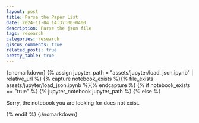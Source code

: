 ```yaml
---
layout: post
title: Parse the Paper List
date: 2024-11-04 14:37:00-0400
description: Parse the json file
tags: research
categories: research
giscus_comments: true
related_posts: true
pretty_table: true
---
```


{::nomarkdown}
{% assign jupyter_path = "assets/jupyter/load_json.ipynb" | relative_url %}
{% capture notebook_exists %}{% file_exists assets/jupyter/load_json.ipynb %}{% endcapture %}
{% if notebook_exists == "true" %}
{% jupyter_notebook jupyter_path %}
{% else %}

<p>Sorry, the notebook you are looking for does not exist.</p>
{% endif %}
{:/nomarkdown}